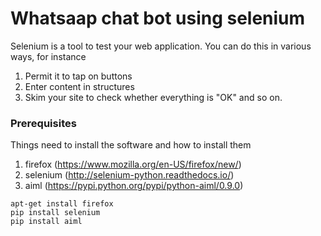 # Whatsaap chat bot using selenium

Selenium is a tool to test your web application. You can do this in various ways, for instance

1. Permit it to tap on buttons
2. Enter content in structures
3. Skim your site to check whether everything is "OK" and so on.


### Prerequisites

Things need to install the software and how to install them 
1. firefox (https://www.mozilla.org/en-US/firefox/new/)
2. selenium (http://selenium-python.readthedocs.io/)
3. aiml (https://pypi.python.org/pypi/python-aiml/0.9.0)

```
apt-get install firefox
pip install selenium
pip install aiml
```
